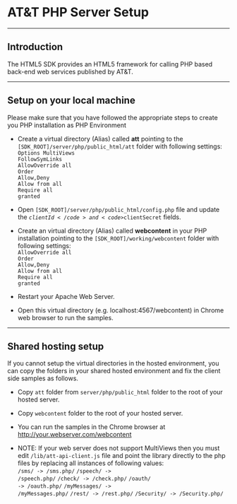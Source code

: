 # AT&T PHP Server Setup

----------

## Introduction

The HTML5 SDK provides an HTML5 framework for calling PHP based back-end web services published by AT&T.

----------

## Setup on your local machine

Please make sure that you have followed the appropriate steps to create you PHP installation as PHP Environment

- Create a virtual directory (Alias) called **att** pointing to the <code>[SDK_ROOT]/server/php/public_html/att</code> folder with following settings:<br>
<code>Options MultiViews FollowSymLinks</code><br>
<code>AllowOverride all</code><br>
<code>Order Allow,Deny</code><br>
<code>Allow from all</code><br>
<code>Require all granted</code><br>

- Open <code>[SDK_ROOT]/server/php/public_html/config.php</code> file and update the <code>$clientId</code> and <code>$clientSecret</code> fields.

- Create an virtual directory (Alias) called **webcontent** in your PHP installation pointing to the <code>[SDK_ROOT]/working/webcontent</code> folder with following settings:<br>
<code>AllowOverride all</code><br>
<code>Order Allow,Deny</code><br>
<code>Allow from all</code><br>
<code>Require all granted</code><br>

- Restart your Apache Web Server.

- Open this virtual directory (e.g. localhost:4567/webcontent) in Chrome web browser to run the samples.

----------

## Shared hosting setup

If you cannot setup the virtual directories in the hosted environment, you can copy the folders in your shared hosted environment and fix the client side samples as follows.<br>

- Copy <code>att</code> folder from <code>server/php/public_html</code> folder to the root of your hosted server.

- Copy <code>webcontent</code> folder to the root of your hosted server.

- You can run the samples in the Chrome browser at http://your.webserver.com/webcontent

- NOTE: If your web server does not support MultiViews then you must edit <code>/lib/att-api-client.js</code> file and point the library directly to the php files by replacing all instances of following values:<br>
<code>/sms/ -> /sms.php/</code>
<code>/speech/ -> /speech.php/</code>
<code>/check/ -> /check.php/</code>
<code>/oauth/ -> /oauth.php/</code>
<code>/myMessages/ -> /myMessages.php/</code>
<code>/rest/ -> /rest.php/</code>
<code>/Security/ -> /Security.php/</code>